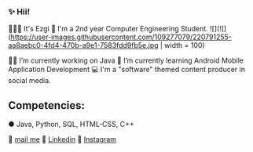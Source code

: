 ###  ✨ Hii!



 🙋🏻‍♀️ It's Ezgi 
 💜 I'm a 2nd year Computer Engineering Student. 
 ![](![](https://user-images.githubusercontent.com/109277079/220791255-aa8aebc0-4fd4-470b-a9e1-7583fdd9fb5e.jpg | width = 100)


 💅🏻 I’m currently working on Java 
 🍓 I’m currently learning Android Mobile Application Development
 💻 I'm a "software" themed content producer in social media.
 
 
 ## Competencies:
 ● Java, Python, SQL, HTML-CSS, C++ 

 
 📩 [mail me](karahanezgi64@gmail.com)
 💎 [Linkedin](https://www.linkedin.com/in/ezgikrhnn/)
 📸 [Instagram](https://www.instagram.com/codewbnezgirl/)
 
 

 

